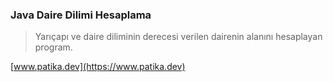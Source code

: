 ### Java Daire Dilimi Hesaplama
> Yarıçapı ve daire diliminin derecesi verilen dairenin alanını hesaplayan program.

[www.patika.dev](https://www.patika.dev)